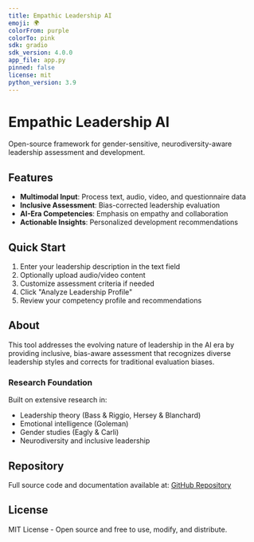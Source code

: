 ```yaml
---
title: Empathic Leadership AI
emoji: 🌍
colorFrom: purple
colorTo: pink
sdk: gradio
sdk_version: 4.0.0
app_file: app.py
pinned: false
license: mit
python_version: 3.9
---
```


# Empathic Leadership AI

Open-source framework for gender-sensitive, neurodiversity-aware leadership assessment and development.

## Features

- **Multimodal Input**: Process text, audio, video, and questionnaire data
- **Inclusive Assessment**: Bias-corrected leadership evaluation
- **AI-Era Competencies**: Emphasis on empathy and collaboration
- **Actionable Insights**: Personalized development recommendations

## Quick Start

1. Enter your leadership description in the text field
2. Optionally upload audio/video content
3. Customize assessment criteria if needed
4. Click "Analyze Leadership Profile"
5. Review your competency profile and recommendations

## About

This tool addresses the evolving nature of leadership in the AI era by providing inclusive, bias-aware assessment that recognizes diverse leadership styles and corrects for traditional evaluation biases.

### Research Foundation

Built on extensive research in:
- Leadership theory (Bass & Riggio, Hersey & Blanchard)
- Emotional intelligence (Goleman)
- Gender studies (Eagly & Carli)
- Neurodiversity and inclusive leadership

## Repository

Full source code and documentation available at: [GitHub Repository](https://github.com/your-username/empathic-leadership-ai)

## License

MIT License - Open source and free to use, modify, and distribute.
